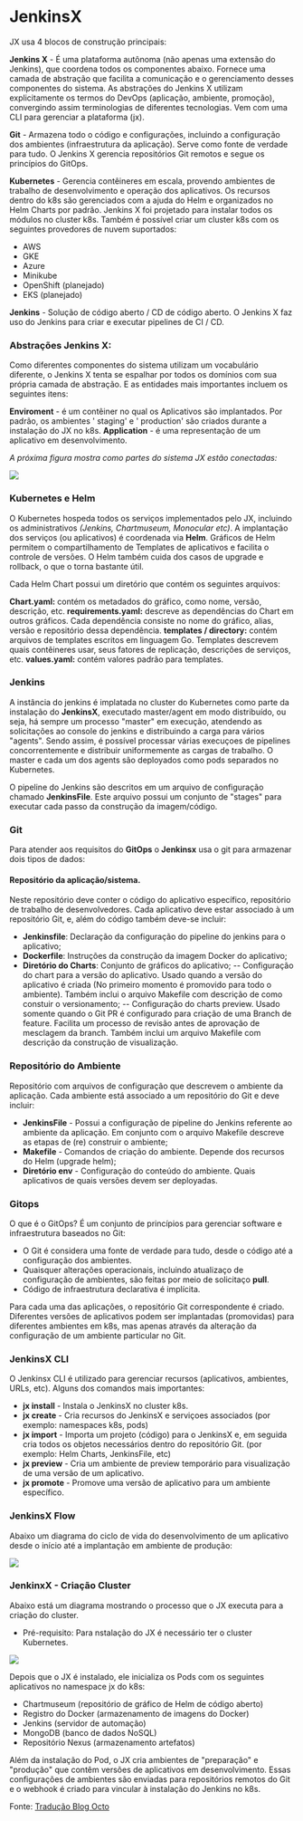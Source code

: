 # JenkinsX

JX usa 4 blocos de construção principais:

**Jenkins X** - É uma plataforma autônoma (não apenas uma extensão do Jenkins), que coordena todos os componentes abaixo. Fornece uma camada de abstração que facilita a comunicação e o gerenciamento desses componentes do sistema. As abstrações do Jenkins X utilizam explicitamente os termos do DevOps (aplicação, ambiente, promoção), convergindo assim terminologias de diferentes tecnologias. Vem com uma CLI para gerenciar a plataforma (jx).

**Git** - Armazena todo o código e configurações, incluindo a configuração dos ambientes (infraestrutura da aplicação). Serve como fonte de verdade para tudo. O Jenkins X gerencia repositórios Git remotos e segue os princípios do GitOps.

**Kubernetes** - Gerencia contêineres em escala, provendo ambientes de trabalho de desenvolvimento e operação dos aplicativos. Os recursos dentro do k8s são gerenciados com a ajuda do Helm e organizados no Helm Charts por padrão. Jenkins X foi projetado para instalar todos os módulos no cluster k8s. Também é possível criar um cluster k8s com os seguintes provedores de nuvem suportados:

- AWS
- GKE
- Azure
- Minikube
- OpenShift (planejado)
- EKS (planejado)

**Jenkins** - Solução de código aberto / CD de código aberto. O Jenkins X faz uso do Jenkins para criar e executar pipelines de CI / CD.

### Abstrações Jenkins X:

Como diferentes componentes do sistema utilizam um vocabulário diferente, o Jenkins X tenta se espalhar por todos os domínios com sua própria camada de abstração. E as entidades mais importantes incluem os seguintes itens:

**Enviroment** - é um contêiner no qual os Aplicativos são implantados. Por padrão, os ambientes ' staging' e ' production' são criados durante a instalação do JX no k8s.
**Application** - é uma representação de um aplicativo em desenvolvimento.

*A próxima figura mostra como partes do sistema JX estão conectadas:*

<img src="https://i.imgur.com/oniXq7h.png">


### Kubernetes e Helm

O Kubernetes hospeda todos os serviços implementados pelo JX, incluindo os administrativos *(Jenkins, Chartmuseum, Monocular etc)*. A implantação dos serviços (ou aplicativos) é coordenada via **Helm**. Gráficos de Helm permitem o compartilhamento de Templates de aplicativos e facilita o controle de versões. O Helm também cuida dos casos de upgrade e rollback, o que o torna bastante útil.

Cada Helm Chart possui um diretório que contém os seguintes arquivos:

**Chart.yaml:** contém os metadados do gráfico, como nome, versão, descrição, etc.
**requirements.yaml:** descreve as dependências do Chart em outros gráficos. Cada dependência consiste no nome do gráfico, alias, versão e repositório dessa dependência.
**templates / directory:** contém arquivos de templates escritos em linguagem Go. Templates descrevem quais contêineres usar, seus fatores de replicação, descrições de serviços, etc.
**values.yaml:** contém valores padrão para templates.

### Jenkins

A instância do jenkins é implatada no cluster do Kubernetes como parte da instalação do **JenkinsX**, executado master/agent em modo distribuído, ou seja, há sempre um processo "master" em execução, atendendo as solicitações ao console do jenkins e distribuindo a carga para vários "agents". Sendo assim, é possível processar várias execuçoes de pipelines concorrentemente e distribuir uniformemente as cargas de trabalho. O master e cada um dos agents são deployados como pods separados no Kubernetes.

O pipeline do Jenkins são descritos em um arquivo de configuração chamado **JenkinsFile**. Este arquivo possui um conjunto de "stages" para executar cada passo da construção da imagem/código.

### Git

Para atender aos requisitos do **GitOps** o **Jenkinsx** usa o git para armazenar dois tipos de dados:

#### Repositório da aplicação/sistema.

Neste repositório deve conter o código do aplicativo específico, repositório de trabalho de desenvolvedores. Cada aplicativo deve estar associado à um repositório Git, e, além do código também deve-se incluir:

- **Jenkinsfile**: Declaração da configuração do pipeline do jenkins para o aplicativo;
- **Dockerfile**: Instruções da construção da imagem Docker do aplicativo;
- **Diretório do Charts**: Conjunto de gráficos do aplicativo;
-- Configuração do chart para a versão do aplicativo. Usado quando a versão do aplicativo é criada (No primeiro momento é promovido para todo o ambiente). Também inclui o arquivo Makefile com descrição de como constuir o versionamento;
-- Configuração do charts preview. Usado somente quando o Git PR é configurado para criação de uma Branch de feature. Facilita um processo de revisão antes de aprovação de mesclagem da branch. Também inclui um arquivo Makefile com descrição da construção de visualização.

### Repositório do Ambiente

Repositório com arquivos de configuração que descrevem o ambiente da aplicação. Cada ambiente está associado a um repositório do Git e deve incluir:
- **JenkinsFile** - Possui a configuração de pipeline do Jenkins referente ao ambiente da aplicação. Em conjunto com o arquivo Makefile descreve as etapas de (re) construir o ambiente;
- **Makefile** - Comandos de criação do ambiente. Depende dos recursos do Helm (upgrade helm);
- **Diretório env** - Configuração do conteúdo do ambiente. Quais aplicativos de quais versões devem ser deployadas.

### Gitops

O que é o GitOps? É um conjunto de princípios para gerenciar software e infraestrutura baseados no Git:

- O Git é considera uma fonte de verdade para tudo, desde o código até a configuração dos ambientes.
- Quaisquer alterações operacionais, incluindo atualizaço de configuração de ambientes, são feitas por meio de solicitaço **pull**.
- Código de infraestrutura declarativa é implícita.

 Para cada uma das aplicações, o repositório Git correspondente é criado. Diferentes versões de aplicativos podem ser implantadas (promovidas) para diferentes ambientes em k8s, mas apenas através da alteração da configuração de um ambiente particular no Git.

### JenkinsX CLI

 O Jenkinsx CLI é utilizado para gerenciar recursos (aplicativos, ambientes, URLs, etc).
 Alguns dos comandos mais importantes:
 - **jx install** - Instala o JenkinsX no cluster k8s.
 - **jx create** - Cria recursos do JenkinsX e serviçoes associados (por exemplo: namespaces k8s, pods)
 - **jx import** - Importa um projeto (código) para o JenkinsX e, em seguida cria todos os objetos necessários dentro do repositório Git. (por exemplo: Helm Charts, JenkinsFile, etc)
 - **jx preview** - Cria um ambiente de preview temporário para visualização de uma versão de um aplicativo.
 - **jx promote** - Promove uma versão de aplicativo para um ambiente específico.

### JenkinsX Flow

  Abaixo um diagrama do ciclo de vida do desenvolvimento de um aplicativo desde o início até a implantação em ambiente de produção:

  <img src="https://i.imgur.com/BB5qNBA.png">

### JenkinxX - Criação Cluster

Abaixo está um diagrama mostrando o processo que o JX executa para a criação do cluster. 
- Pré-requisito: Para nstalação do JX é necessário ter o cluster Kubernetes.

<img src="https://i.imgur.com/iBvP5a3.png">

Depois que o JX é instalado, ele inicializa os Pods com os seguintes aplicativos no namespace jx do k8s:

- Chartmuseum (repositório de gráfico de Helm de código aberto)
- Registro do Docker (armazenamento de imagens do Docker)
- Jenkins (servidor de automação)
- MongoDB (banco de dados NoSQL)
- Repositório Nexus (armazenamento artefatos)

Além da instalação do Pod, o JX cria ambientes de "preparação" e "produção" que contêm versões de aplicativos em desenvolvimento. Essas configurações de ambientes são enviadas para repositórios remotos do Git e o webhook é criado para vincular à instalação do Jenkins no k8s.


Fonte: <a href="https://blog.octo.com/en/jenkinsx-new-kubernetes-dream-part-1/">Tradução Blog Octo</a>